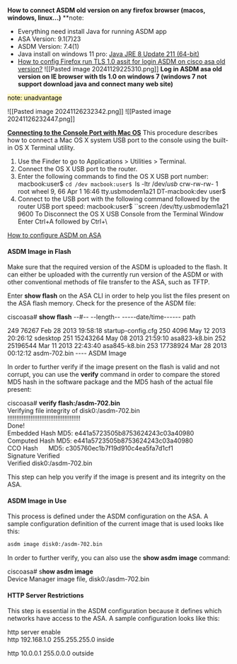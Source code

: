 **How to connect ASDM old version on any firefox browser (macos, windows, linux...)**
**note: 
- Everything need install Java  for running ASDM app
- ASA Version: 9.1(7)23
- ASDM Version: 7.4(1)
- Java install on windows 11 pro: [Java JRE 8 Update 211 (64-bit)](https://www.filehorse.com/download-java-runtime-64/39997/download/)
- [How to config Firefox run TLS 1.0 assit for login ASDM on cisco asa old version?](https://support.mozilla.org/vi/questions/1101896)
![[Pasted image 20241129225310.png]]
**Log in ASDM asa old version on IE browser with tls 1.0 on windows 7 (windows 7 not support download java and connect many web site)**

<mark style="background: #FFF3A3A6;">
note: unadvantage</mark>

![[Pasted image 20241126232342.png]]
![[Pasted image 20241126232447.png]]


**[Connecting to the Console Port with Mac OS](https://www.cisco.com/c/en/us/td/docs/routers/connectedgrid/cgr1000/hardware/cgr1120/installation/app-console.pdf)**
This procedure describes how to connect a Mac OS X system USB port to the console using the built-in OS X Terminal
utility.
1. Use the Finder to go to Applications > Utilities > Terminal.
2. Connect the OS X USB port to the router.
3. Enter the following commands to find the OS X USB port number:
macbook:user$ ``cd /dev
macbook:user$ ``ls -ltr /dev/*usb*
crw-rw-rw- 1 root wheel 9, 66 Apr 1 16:46 tty.usbmodem1a21
DT-macbook:dev user$
4. Connect to the USB port with the following command followed by the router USB port speed:
macbook:user$ ``screen /dev/tty.usbmodem1a21 9600
To Disconnect the OS X USB Console from the Terminal Window
Enter Ctrl+A followed by Ctrl+\

[How to configure ASDM on ASA](https://www.cisco.com/c/en/us/support/docs/security/adaptive-security-device-manager/116403-configure-asdm-00.html)
#### ASDM Image in Flash

Make sure that the required version of the ASDM is uploaded to the flash. It can either be uploaded with the currently run version of the ASDM or with other conventional methods of file transfer to the ASA, such as TFTP.

Enter **show flash** on the ASA CLI in order to help you list the files present on the ASA flash memory. Check for the presence of the ASDM file:

ciscoasa# **show flash**
 --#--  --length--  -----date/time------  path

 249  76267       Feb 28 2013 19:58:18  startup-config.cfg
 250  4096        May 12 2013 20:26:12  sdesktop
 251  15243264    May 08 2013 21:59:10  asa823-k8.bin
 252  25196544    Mar 11 2013 22:43:40  asa845-k8.bin
 253  17738924    Mar 28 2013 00:12:12  asdm-702.bin    ---- ASDM Image

In order to further verify if the image present on the flash is valid and not corrupt, you can use the **verify** command in order to compare the stored MD5 hash in the software package and the MD5 hash of the actual file present:

ciscoasa# **verify flash:/asdm-702.bin**  
Verifying file integrity of disk0:/asdm-702.bin  
!!!!!!!!!!!!!!!!!!!!!!!!!!!!!!!!!!!!!!!!!  
Done!  
Embedded Hash MD5: e441a5723505b8753624243c03a40980  
Computed Hash MD5: e441a5723505b8753624243c03a40980  
CCO Hash      MD5: c305760ec1b7f19d910c4ea5fa7d1cf1  
Signature Verified  
Verified disk0:/asdm-702.bin

This step can help you verify if the image is present and its integrity on the ASA.

#### ASDM Image in Use

This process is defined under the ASDM configuration on the ASA. A sample configuration definition of the current image that is used looks like this:

```bash
asdm image disk0:/asdm-702.bin
```


In order to further verify, you can also use the **show asdm image** command:

ciscoasa# s**how asdm image**  
Device Manager image file, disk0:/asdm-702.bin

#### HTTP Server Restrictions

This step is essential in the ASDM configuration because it defines which networks have access to the ASA. A sample configuration looks like this:

http server enable  
http 192.168.1.0 255.255.255.0 inside  
  
http 10.0.0.1 255.0.0.0 outside